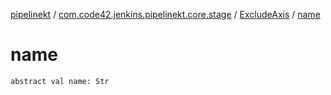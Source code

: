 [pipelinekt](../../index.md) / [com.code42.jenkins.pipelinekt.core.stage](../index.md) / [ExcludeAxis](index.md) / [name](./name.md)

# name

`abstract val name: Str`